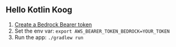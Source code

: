 Hello Kotlin Koog
-----------------

1. [Create a Bedrock Bearer token](https://us-east-1.console.aws.amazon.com/bedrock/home?region=us-east-1#/api-keys/long-term/create)
2. Set the env var: `export AWS_BEARER_TOKEN_BEDROCK=YOUR_TOKEN`
3. Run the app: `./gradlew run`
